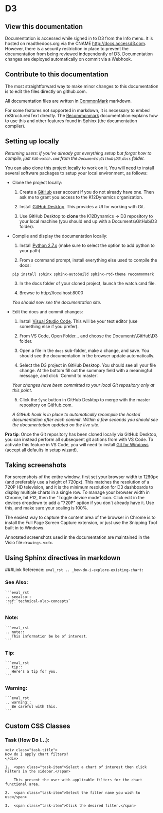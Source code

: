 # D3

## View this documentation

Documentation is accessed while signed in to D3 from the Info menu. It is hosted on readthedocs.org via the CNAME http://docs.accessd3.com. However, there is a security restriction in place to prevent the documentation from being reviewed independently of D3. Documentation changes are deployed automatically on commit via a Webhook.

## Contribute to this documentation

The most straightforward way to make minor changes to this documentation is to edit the files directly on github.com.

All documentation files are written in [CommonMark](http://commonmark.org/help/) markdown.

For some features not supported in markdown, it is necessary to embed reStructuredText 
directly. The [Recommonmark](http://recommonmark.readthedocs.io/en/latest/index.html) 
documentation explains how to use this and other features found in Sphinx (the documentation compiler).

## Setting up locally

*Returning users: if you've already got everything setup but forgot how to compile, just run `watch.cmd` from the `Documents\Github\D3\docs` folder.*

You can also clone this project locally to work on it. You will need to install several software packages to setup your local environment, as follows:

* Clone the project locally:

    1. Create a [GitHub](https://github.com/) user account if you do not already have one. Then ask me to grant you access to the K12Dynamics organization.

    2. Install [GitHub Desktop](https://desktop.github.com/). This provides a UI for working with Git.

    3. Use GitHub Desktop to **clone** the K12Dynamics -> D3 repository to your local machine (you should end up with a Documents\GitHub\D3 folder).

* Compile and display the documentation locally:

    1. Install [Python 2.7.x](https://www.python.org/downloads/) (make sure to select the option to add python to your path)

    2. From a command prompt, install everything else used to compile the docs: 
    
    `pip install sphinx sphinx-autobuild sphinx-rtd-theme recommonmark`

    3. In the docs folder of your cloned project, launch the watch.cmd file. 
    
    4. Browse to http://localhost:8000

    *You should now see the documentation site.*

* Edit the docs and commit changes:

    1. Install [Visual Studio Code](https://code.visualstudio.com/Download). This will be your text editor (use something else if you prefer).

    2. From VS Code, Open Folder... and choose the Documents\GitHub\D3 folder.

    3. Open a file in the `docs` sub-folder, make a change, and save. You should see the documentation in the browser update automatically.

    4. Select the D3 project in GitHub Desktop. You should see all your file change. At the bottom fill out the summary field with a meaningful message, and click `Commit to master'.

    *Your changes have been committed to your local Git repository only at this point.*

    5. Click the `Sync` button in GitHub Desktop to merge with the master repository on GitHub.com.

    *A GitHub hook is in place to automatically recompile the hosted documentation after each commit. Within a few seconds you should see the documentation updated on the live site.* 

**Pro tip**: Once the Git repository has been cloned locally via GitHub Desktop, you can instead perform all subsequent git actions from with VS Code. To activate this feature in VS Code, you will need to install [Git for Windows](https://git-scm.com/download/win) (accept all defaults in setup wizard).

## Taking screenshots

For screenshots of the entire window, first set your browser width to 1280px (and 
preferably use a height of 720px). This matches the resolution of a 720P HD television, 
and it is the minimum 
resolution for D3 dashboards to display multiple charts in a single row. To manage your 
browser width in Chrome, hit F12, then the "Toggle device mode" icon. Click edit in the 
devices dropdown to add a "720P" option if you don't already have it. Use this, and make 
sure your scaling is 100%.

The easiest way to capture the content area of the browser in Chrome is to install the Full 
Page Screen Capture extension, or just use the Snipping Tool built in to Windows.

Annotated screenshots used in the documentation are maintained in the Visio file `drawings.vxdx`.

## Using Sphinx directives in markdown

###Link Reference:
    ```eval_rst
    .. _how-do-i-explore-existing-chart:
    ```

### See Also:
    ```eval_rst
    .. seealso:: 
    :ref:`technical-olap-concepts`
     ```

### Note:
    ```eval_rst
    .. note::
       This information be be of interest.
    ```

### Tip:
    ```eval_rst
    .. tip::
       Here's a tip for you.
    ```

### Warning:
    ```eval_rst
    .. warning::
       Be careful with this.
    ```

## Custom CSS Classes

### Task (How Do I...):
    <div class="task-title">
    How do I apply chart filters?
    </div>

    1.  <span class="task-item">Select a chart of interest then click Filters in the sidebar.</span>

        This present the user with applicable filters for the chart functional area.

    2.  <span class="task-item">Select the filter name you wish to use</span>

    3.  <span class="task-item">Click the desired filter.</span>

